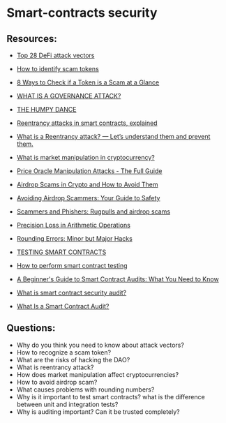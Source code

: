 # Smart-contracts security

## Resources:

* [Top 28 DeFi attack vectors](https://medium.com/@genisis0x/top-28-defi-attack-vectors-eba0ce89e19a)

* [How to identify scam tokens](https://ethereum.org/en/guides/how-to-id-scam-tokens/)
* [8 Ways to Check if a Token is a Scam at a Glance](https://www.binance.com/en/square/post/2024-05-18-8-8266602015474)

* [WHAT IS A GOVERNANCE ATTACK?](https://www.halborn.com/blog/post/what-is-a-governance-attack)
* [THE HUMPY DANCE](https://rekt.news/the-humpy-dance/)

* [Reentrancy attacks in smart contracts, explained](https://cointelegraph.com/explained/reentrancy-attacks-in-smart-contracts-explained)
* [What is a Reentrancy attack? — Let’s understand them and prevent them.](https://www.binance.com/en/square/post/536271)

* [What is market manipulation in cryptocurrency?](https://cointelegraph.com/explained/what-is-market-manipulation-in-cryptocurrency)
* [Price Oracle Manipulation Attacks - The Full Guide](https://www.cyfrin.io/blog/price-oracle-manipulation-attacks-with-examples)

* [Airdrop Scams in Crypto and How to Avoid Them](https://www.coingecko.com/learn/airdrop-scams-crypto)
* [Avoiding Airdrop Scammers: Your Guide to Safety](https://medium.com/webility/avoiding-airdrop-scammers-your-guide-to-safety-62a98dd1b8b4)
* [Scammers and Phishers: Rugpulls and airdrop scams](https://support.metamask.io/privacy-and-security/staying-safe-in-web3/scammers-and-phishers-rugpulls-and-airdrop-scams/)

* [Precision Loss in Arithmetic Operations](https://blog.solidityscan.com/precision-loss-in-arithmetic-operations-8729aea20be9)
* [Rounding Errors: Minor but Major Hacks](https://extropy-io.medium.com/rounding-errors-minor-but-major-hacks-445dc9996ecc)

* [TESTING SMART CONTRACTS](https://ethereum.org/en/developers/docs/smart-contracts/testing/)
* [How to perform smart contract testing](https://cointelegraph.com/news/smart-contract-testing-for-dummies)

* [A Beginner's Guide to Smart Contract Audits: What You Need to Know](https://dev.to/vaibhavaher219/a-beginners-guide-to-smart-contract-audits-what-you-need-to-know-4pab)
* [What is smart contract security audit?](https://www.binance.com/en/square/post/43293)
* [What Is a Smart Contract Audit?](https://www.coindesk.com/learn/what-is-a-smart-contract-audit/)

## Questions:

* Why do you think you need to know about attack vectors?
* How to recognize a scam token?
* What are the risks of hacking the DAO?
* What is reentrancy attack?
* How does market manipulation affect cryptocurrencies?
* How to avoid airdrop scam?
* What causes problems with rounding numbers?
* Why is it important to test smart contracts? what is the difference between unit and integration tests?
* Why is auditing important? Can it be trusted completely?
